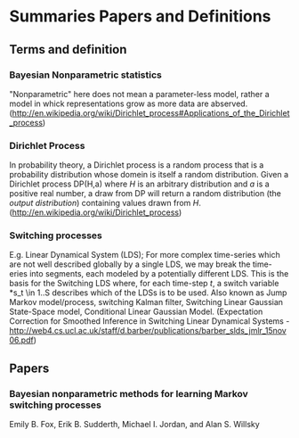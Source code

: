 Summaries Papers and Definitions
================================


## Terms and definition

### Bayesian Nonparametric statistics

"Nonparametric" here does not mean a parameter-less model, rather a model in whick representations grow as more data are abserved.
(http://en.wikipedia.org/wiki/Dirichlet_process#Applications_of_the_Dirichlet_process)

### Dirichlet Process

In probability theory, a Dirichlet process is a random process that is a probability distribution whose domein is itself a random distribution.
Given a Dirichlet process DP(H,a) where *H* is an arbitrary distribution and *a* is a positive real number, a draw from DP will return a random distribution (the *output distribution*) containing values drawn from *H*.
(http://en.wikipedia.org/wiki/Dirichlet_process)

### Switching processes
E.g. Linear Dynamical System (LDS); For more complex time-series which are not well described globally by a single LDS, we may break the time-eries into segments, each modeled by a potentially different LDS. This is the basis for the Switching LDS where, for each time-step *t*, a switch variable *s_t \in 1..S describes which of the LDSs is to be used. Also known as Jump Markov model/process, switching Kalman filter, Switching Linear Gaussian State-Space model, Conditional Linear Gaussian Model.
(Expectation Correction for Smoothed Inference in Switching
Linear Dynamical Systems - http://web4.cs.ucl.ac.uk/staff/d.barber/publications/barber_slds_jmlr_15nov06.pdf)


## Papers

### Bayesian nonparametric methods for learning Markov switching processes
Emily B. Fox, Erik B. Sudderth, Michael I. Jordan, and Alan S. Willsky

